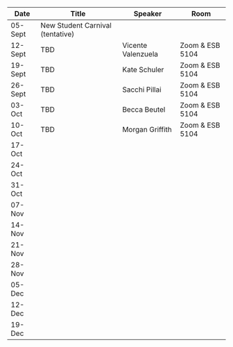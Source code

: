 Date  |  Title                                            |  Speaker                                                                                                |  Room
---------|-----------------------------------------------------|---------------------------------------------------------------------------------------------------------------------|------
05-Sept | New Student Carnival (tentative) | 
12-Sept | TBD | Vicente Valenzuela | Zoom & ESB 5104
19-Sept | TBD | Kate Schuler | Zoom & ESB 5104
26-Sept | TBD | Sacchi Pillai | Zoom & ESB 5104
03-Oct | TBD | Becca Beutel | Zoom & ESB 5104
10-Oct | TBD | Morgan Griffith | Zoom & ESB 5104
17-Oct |
24-Oct |
31-Oct |
07-Nov |
14-Nov |
21-Nov |
28-Nov |
05-Dec |
12-Dec |
19-Dec |